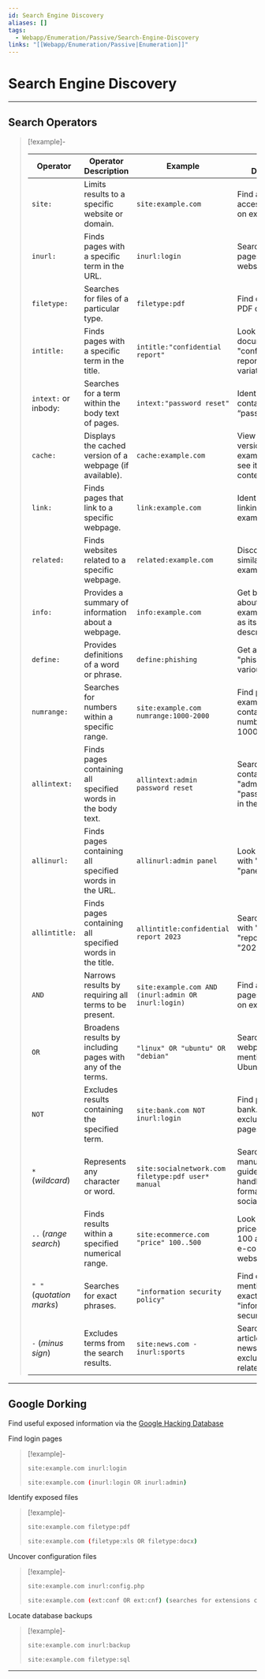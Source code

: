 ```yaml
---
id: Search Engine Discovery
aliases: []
tags:
  - Webapp/Enumeration/Passive/Search-Engine-Discovery
links: "[[Webapp/Enumeration/Passive|Enumeration]]"
---
```


# Search Engine Discovery

___

<!-- Search Operators {{{-->
## Search Operators

> [!example]-
>
> | Operator | Operator Description | Example | Example Description
> | --- | --- | --- | --- |
> | `site:` | Limits results to a specific website or domain. | `site:example.com` | Find all publicly accessible pages on example.com. |
> | `inurl:` | Finds pages with a specific term in the URL. | `inurl:login` | Search for login pages on any website. |
> | `filetype:` | Searches for files of a particular type. | `filetype:pdf` | Find downloadable PDF documents. |
> | `intitle:` | Finds pages with a specific term in the title. | `intitle:"confidential report"` | Look for documents titled "confidential report" or similar variations. |
> | `intext:` or inbody: | Searches for a term within the body text of pages. | `intext:"password reset"` | Identify webpages containing the term “password reset”. |
> | `cache:` | Displays the cached version of a webpage (if available). | `cache:example.com` | View the cached version of example.com to see its previous content. |
> | `link:` | Finds pages that link to a specific webpage. | `link:example.com` | Identify websites linking to example.com. |
> | `related:` | Finds websites related to a specific webpage. | `related:example.com` | Discover websites similar to example.com. |
> | `info:` | Provides a summary of information about a webpage. | `info:example.com` | Get basic details about example.com, such as its title and description. |
> | `define:` | Provides definitions of a word or phrase. | `define:phishing` | Get a definition of "phishing" from various sources. |
> | `numrange:` | Searches for numbers within a specific range. | `site:example.com numrange:1000-2000` | Find pages on example.com containing numbers between 1000 and 2000. |
> | `allintext:` | Finds pages containing all specified words in the body text. | `allintext:admin password reset` | Search for pages containing both "admin" and "password reset" in the body text. |
> | `allinurl:` | Finds pages containing all specified words in the URL. | `allinurl:admin panel` | Look for pages with "admin" and "panel" in the URL. |
> | `allintitle:` | Finds pages containing all specified words in the title. | `allintitle:confidential report 2023` | Search for pages with "confidential," "report," and "2023" in the title. |
> | `AND` | Narrows results by requiring all terms to be present. | `site:example.com AND (inurl:admin OR inurl:login)` | Find admin or login pages specifically on example.com. |
> | `OR` | Broadens results by including pages with any of the terms. | `"linux" OR "ubuntu" OR "debian"` | Search for webpages mentioning Linux, Ubuntu, or Debian. |
> | `NOT` | Excludes results containing the specified term. | `site:bank.com NOT inurl:login` | Find pages on bank.com excluding login pages. |
> | `*` (*wildcard*) | Represents any character or word. | `site:socialnetwork.com filetype:pdf user* manual` | Search for user manuals (user guide, user handbook) in PDF format on socialnetwork.com. |
> | `..` (*range search*) | Finds results within a specified numerical range. | `site:ecommerce.com "price" 100..500` | Look for products priced between 100 and 500 on an e-commerce website. |
> | `" "` (*quotation marks*) | Searches for exact phrases. | `"information security policy"` | Find documents mentioning the exact phrase "information security policy". |
> | `-` (*minus sign*) | Excludes terms from the search results. | `site:news.com -inurl:sports` | Search for news articles on news.com excluding sports-related content. |

___
<!-- }}} -->

<!-- Google Dorking {{{-->
## Google Dorking

Find useful exposed information via the [Google Hacking Database](https://www.exploit-db.com/google-hacking-database)

Find login pages

> [!example]-
>
> ```sh
> site:example.com inurl:login
> ```
> ```sh
> site:example.com (inurl:login OR inurl:admin)
> ```

Identify exposed files

> [!example]-
>
> ```sh
> site:example.com filetype:pdf
> ```
> ```sh
> site:example.com (filetype:xls OR filetype:docx)
> ```

Uncover configuration files

> [!example]-
>
> ```sh
> site:example.com inurl:config.php
> ```
> ```sh
> site:example.com (ext:conf OR ext:cnf) (searches for extensions commonly used for configuration files)
> ```

Locate database backups

> [!example]-
>
> ```sh
> site:example.com inurl:backup
> ```
> ```sh
> site:example.com filetype:sql
> ```

___
<!-- }}} -->
